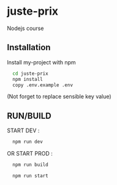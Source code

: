 # juste-prix

Nodejs course

## Installation

Install my-project with npm

```bash
  cd juste-prix
  npm install
  copy .env.example .env
```
(Not forget to replace sensible key value)

## RUN/BUILD

START DEV :
```bash
  npm run dev
```
OR
START PROD :
```bash
  npm run build
```
```bash
  npm run start
```